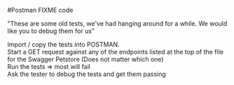 #Postman FIXME code


"These are some old tests, we've had hanging around for a while. We would like you to debug them for us"

Import / copy the tests into POSTMAN. <br>
Start a GET request against any of the endpoints listed at the top of the file for the Swagger Petstore (Does not matter which one)  <br>
Run the tests => most will fail  <br>
Ask the tester to debug the tests and get them passing
